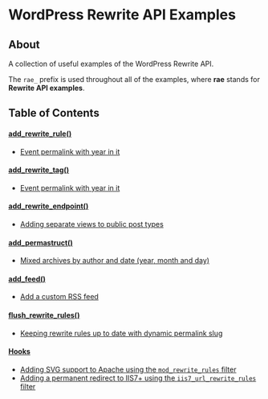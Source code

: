WordPress Rewrite API Examples
==============================

## About

A collection of useful examples of the WordPress Rewrite API.

The `rae_` prefix is used throughout all of the examples, where **rae** stands for **Rewrite API examples**.

## Table of Contents

#### [add_rewrite_rule()](https://github.com/tyxla/rewrite-api-examples/tree/master/add_rewrite_rule/)

* [Event permalink with year in it](https://github.com/tyxla/rewrite-api-examples/blob/master/add_rewrite_rule/event-with-year.php)

#### [add_rewrite_tag()](https://github.com/tyxla/rewrite-api-examples/tree/master/add_rewrite_tag/)

* [Event permalink with year in it](https://github.com/tyxla/rewrite-api-examples/blob/master/add_rewrite_tag/event-with-year.php)

#### [add_rewrite_endpoint()](https://github.com/tyxla/rewrite-api-examples/tree/master/add_rewrite_endpoint/)

* [Adding separate views to public post types](https://github.com/tyxla/rewrite-api-examples/blob/master/add_rewrite_endpoint/post-page-view-endpoint.php)

#### [add_permastruct()](https://github.com/tyxla/rewrite-api-examples/tree/master/add_permastruct/)

* [Mixed archives by author and date (year, month and day)](https://github.com/tyxla/rewrite-api-examples/blob/master/add_permastruct/author-date-archive.php)

#### [add_feed()](https://github.com/tyxla/rewrite-api-examples/tree/master/add_feed/)

* [Add a custom RSS feed](https://github.com/tyxla/rewrite-api-examples/blob/master/add_feed/custom-feed.php)

#### [flush_rewrite_rules()](https://github.com/tyxla/rewrite-api-examples/tree/master/flush_rewrite_rules/)

* [Keeping rewrite rules up to date with dynamic permalink slug](https://github.com/tyxla/rewrite-api-examples/blob/master/flush_rewrite_rules/cpt-dynamic-rewrite-slug.php)

#### [Hooks](https://github.com/tyxla/rewrite-api-examples/tree/master/hooks/)

* [Adding SVG support to Apache using the `mod_rewrite_rules` filter](https://github.com/tyxla/rewrite-api-examples/blob/master/hooks/mod_rewrite_rules.php)
* [Adding a permanent redirect to IIS7+ using the `iis7_url_rewrite_rules` filter](https://github.com/tyxla/rewrite-api-examples/blob/master/hooks/iis7_url_rewrite_rules.php)
